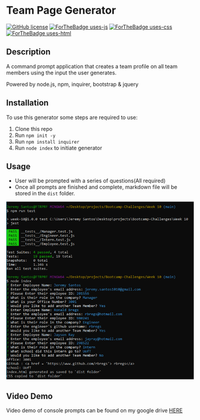 # Team Page Generator

[![GitHub license](https://img.shields.io/github/license/Naereen/StrapDown.js.svg)](https://github.com/Naereen/StrapDown.js/blob/master/LICENSE)
[![ForTheBadge uses-js](http://ForTheBadge.com/images/badges/uses-js.svg)](http://ForTheBadge.com)
[![ForTheBadge uses-css](http://ForTheBadge.com/images/badges/uses-css.svg)](http://ForTheBadge.com)
[![ForTheBadge uses-html](http://ForTheBadge.com/images/badges/uses-html.svg)](http://ForTheBadge.com)



## Description

A command prompt application that creates a team profile on all team members using the input the user generates.

Powered by node.js, npm, inquirer, bootstrap & jquery

## Installation

To use this generator some steps are required to use:

1. Clone this repo
2. Run `npm init -y`
3. Run `npm install inquirer`
4. Run `node index` to initiate generator

## Usage

- User will be prompted with a series of questions(All required)
- Once all prompts are finished and complete, markdown file will be stored in the `dist` folder.

![Screenshot of command line](./assets/screenshot.PNG "screenshot of console")

## Video Demo

Video demo of console prompts can be found on my google drive [HERE](https://drive.google.com/file/d/1Ptp6yrzfg7tYW2OkurnfB6QJ9FMbeh_d/view?usp=sharing)
